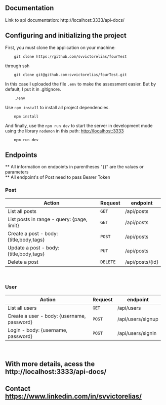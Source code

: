 ## Documentation

Link to api documentation: http://localhost:3333/api-docs/

## Configuring and initializing the project

First, you must clone the application on your machine:

```
    git clone https://github.com/svvictorelias/fourTest
```

through ssh

```
    git clone git@github.com:svvictorelias/fourTest.git
```

In this case I uploaded the file `.env` to make the assessment easier. But by default, I put it in .gitignore.

```
    ./env
```

Use `npm install` to install all project dependencies.

```
    npm install
```

And finally, use the `npm run dev` to start the server in development mode using the library `nodemon` in this path: [http://localhost:3333](http://localhost:3333)

```
    npm run dev
```

## Endpoints

\*\* All information on endpoints in parentheses "{}" are the values or parameters<br>
\*\* All endpoint's of Post need to pass Bearer Token

<h3>
    Post
</h3>

| Action                                     | Request  | endpoint        |
| ------------------------------------------ | -------- | --------------- |
| List all posts                             | `GET`    | /api/posts      |
| List posts in range - query: {page, limit} | `GET`    | /api/posts      |
| Create a post - body: {title,body,tags}    | `POST`   | /api/posts      |
| Update a post - body: {title,body,tags}    | `PUT`    | /api/posts      |
| Delete a post                              | `DELETE` | /api/posts/{id} |

<br/>
<h3>
    User
</h3>

| Action                                     | Request | endpoint          |
| ------------------------------------------ | ------- | ----------------- |
| List all users                             | `GET`   | /api/users        |
| Create a user - body: {username, password} | `POST`  | /api/users/signup |
| Login - body: {username, password}         | `POST`  | /api/users/signin |

<br/>

## With more details, acess the http://localhost:3333/api-docs/

## Contact https://www.linkedin.com/in/svvictorelias/

